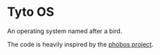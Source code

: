 # Tyto OS

An operating system named after a bird.

The code is heavily inspired by the [phobos project](https://github.com/yakuri354/phobos).
